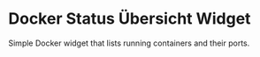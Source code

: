 # Docker Status Übersicht Widget

Simple Docker widget that lists running containers and their ports.
